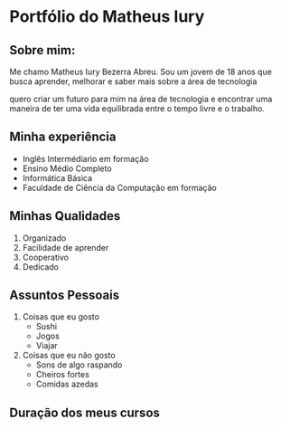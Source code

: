 <!DOCTYPE html>
<html lang="pt-br">
<head>
    <meta charset="UTF-8">
    <meta name="viewport" content="width=device-width, initial-scale=1.0">
    <title>Portfólio</title>
</head>
<body>
    <h1>Portfólio do Matheus Iury</h1>
    <h2>Sobre mim:</h2>
    <p>Me chamo Matheus Iury Bezerra Abreu. Sou um jovem de 18 anos que busca aprender, melhorar e saber mais sobre a área de tecnologia</p>
    <p>quero criar um futuro para mim na área de tecnologia e encontrar uma maneira de ter uma vida equilibrada entre o tempo livre e o trabalho.</p>
    
<h2>Minha experiência</h2>
<ul>
<li>Inglês Intermédiario em formação</li>
<li>Ensino Médio Completo</li>
<li>Informática Básica</li>
<li>Faculdade de Ciência da Computação em formação</li>
</ul>

 <h2>Minhas Qualidades</h2>
    <ol>
        <li>Organizado</li>
        <li>Facilidade de aprender</li>
        <li>Cooperativo</li>
        <li>Dedicado</li>
    </ol>
    <h2>Assuntos Pessoais</h2>
    <ol>
        <li>Coisas que eu gosto
            <ul>
                <li>Sushi</li>
                <li>Jogos</li>
                <li>Viajar</li>
            </ul>
        </li>
        <li>Coisas que eu não gosto
            <ul>
                <li>Sons de algo raspando</li>
                <li>Cheiros fortes</li>
                <li>Comidas azedas</li>
            </ul>
        </li>
    </ol>
    <h2>Duração dos meus cursos</h2>
</body>
</html>

